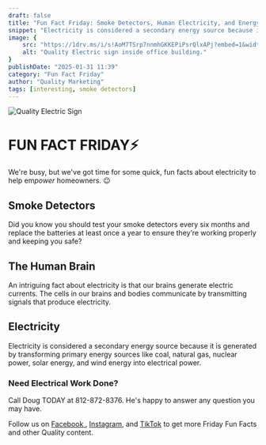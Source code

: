 ```yaml
---
draft: false
title: "Fun Fact Friday: Smoke Detectors, Human Electricity, and Energy Sources"
snippet: "Electricity is considered a secondary energy source because it is generated by transforming primary energy sources like coal, natural gas, nuclear power, solar energy, and wind energy into electrical power."
image: {
    src: "https://1drv.ms/i/s!AoM7TSrp7nnmhGKKEPiPsrQlxAPj?embed=1&width=1024",
    alt: "Quality Electric sign inside office building."
}
publishDate: "2025-01-31 11:39"
category: "Fun Fact Friday"
author: "Quality Marketing"
tags: [interesting, smoke detectors]
---
```


![Quality Electric Sign](https://1drv.ms/i/s!AoM7TSrp7nnmhGKKEPiPsrQlxAPj?embed=1&width=1024)

# FUN FACT FRIDAY⚡

We're busy, but we've got time for some quick, fun facts about electricity to help em*power* homeowners. 😉

## Smoke Detectors
Did you know you should test your smoke detectors every six months and replace the batteries at least once a year to ensure they’re working properly and keeping you safe?

## The Human Brain
An intriguing fact about electricity is that our brains generate electric currents. The cells in our brains and bodies communicate by transmitting signals that produce electricity.

## Electricity
Electricity is considered a secondary energy source because it is generated by transforming primary energy sources like coal, natural gas, nuclear power, solar energy, and wind energy into electrical power.

### Need Electrical Work Done?
Call Doug TODAY at 812-872-8376. He's happy to answer any question you may have.

Follow us on <a href="https://m.facebook.com/people/Quality-Electric-of-Indiana-LLC/61565710887751/"> Facebook </a>, <a href="https://www.instagram.com/qualityelectric.indiana/">Instagram</a>, and <a href="https://www.tiktok.com/@quality.electric.indiana)">TikTok</a> to get more Friday Fun Facts and other Quality content.